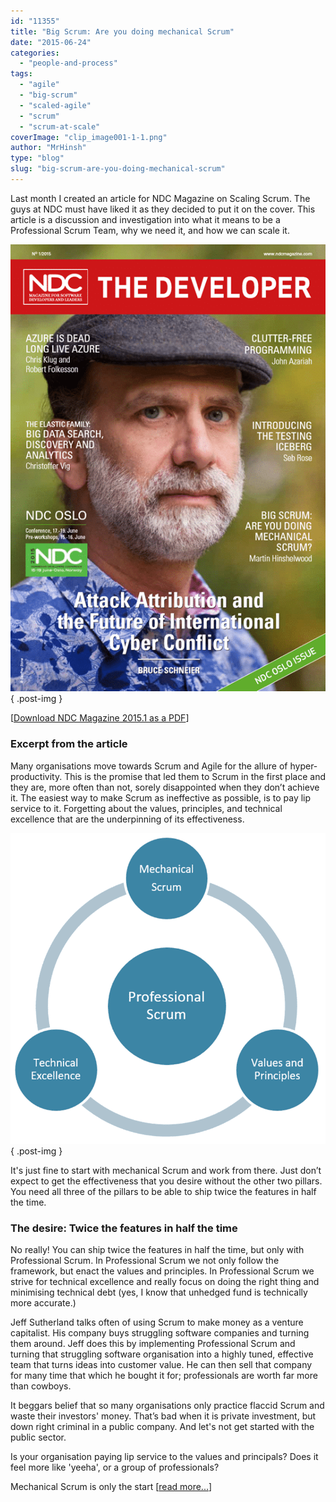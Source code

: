 ```yaml
---
id: "11355"
title: "Big Scrum: Are you doing mechanical Scrum"
date: "2015-06-24"
categories: 
  - "people-and-process"
tags: 
  - "agile"
  - "big-scrum"
  - "scaled-agile"
  - "scrum"
  - "scrum-at-scale"
coverImage: "clip_image001-1-1.png"
author: "MrHinsh"
type: "blog"
slug: "big-scrum-are-you-doing-mechanical-scrum"
---
```


Last month I created an article for NDC Magazine on Scaling Scrum. The guys at NDC must have liked it as they decided to put it on the cover. This article is a discussion and investigation into what it means to be a Professional Scrum Team, why we need it, and how we can scale it.

![clip_image001](images/clip_image001-1-1.png "clip_image001")
{ .post-img }

\[[Download NDC Magazine 2015.1 as a PDF](http://issuu.com/developermagazine/docs/ndc-magazine-1-2015-web/28)\]

### Excerpt from the article

Many organisations move towards Scrum and Agile for the allure of hyper-productivity. This is the promise that led them to Scrum in the first place and they are, more often than not, sorely disappointed when they don’t achieve it. The easiest way to make Scrum as ineffective as possible, is to pay lip service to it. Forgetting about the values, principles, and technical excellence that are the underpinning of its effectiveness.

![clip_image002](images/clip_image002-2-2.png "clip_image002")
{ .post-img }

It's just fine to start with mechanical Scrum and work from there. Just don’t expect to get the effectiveness that you desire without the other two pillars. You need all three of the pillars to be able to ship twice the features in half the time.

### The desire: Twice the features in half the time

No really! You can ship twice the features in half the time, but only with Professional Scrum. In Professional Scrum we not only follow the framework, but enact the values and principles. In Professional Scrum we strive for technical excellence and really focus on doing the right thing and minimising technical debt (yes, I know that unhedged fund is technically more accurate.)

Jeff Sutherland talks often of using Scrum to make money as a venture capitalist. His company buys struggling software companies and turning them around. Jeff does this by implementing Professional Scrum and turning that struggling software organisation into a highly tuned, effective team that turns ideas into customer value. He can then sell that company for many time that which he bought it for; professionals are worth far more than cowboys.

It beggars belief that so many organisations only practice flaccid Scrum and waste their investors' money. That’s bad when it is private investment, but down right criminal in a public company. And let's not get started with the public sector.

Is your organisation paying lip service to the values and principals? Does it feel more like 'yeeha', or a group of professionals?

Mechanical Scrum is only the start \[[read more...](http://issuu.com/developermagazine/docs/ndc-magazine-1-2015-web/28)\]


